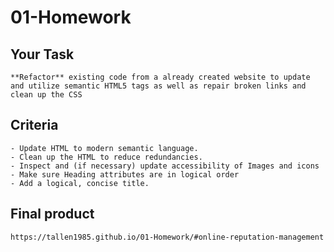 # 01-Homework

## Your Task
    **Refactor** existing code from a already created website to update and utilize semantic HTML5 tags as well as repair broken links and clean up the CSS

## Criteria
    - Update HTML to modern semantic language.
    - Clean up the HTML to reduce redundancies.
    - Inspect and (if necessary) update accessibility of Images and icons
    - Make sure Heading attributes are in logical order
    - Add a logical, concise title.

## Final product
    https://tallen1985.github.io/01-Homework/#online-reputation-management